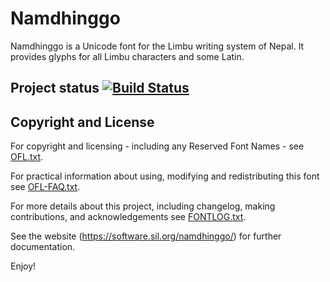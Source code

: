 # Namdhinggo

Namdhinggo is a Unicode font for the Limbu writing system of Nepal. It provides glyphs for all Limbu characters and some Latin.

## Project status [![Build Status](http://build.palaso.org/app/rest/builds/buildType:Fonts_Namdhinggo/statusIcon)](http://build.palaso.org/viewType.html?buildTypeId=Fonts_Namdhinggo&guest=1)

## Copyright and License
For copyright and licensing - including any Reserved Font Names - see [OFL.txt](OFL.txt).

For practical information about using, modifying and redistributing this font see [OFL-FAQ.txt](OFL-FAQ.txt).

For more details about this project, including changelog, making contributions, and acknowledgements see [FONTLOG.txt](FONTLOG.txt).

See the website (https://software.sil.org/namdhinggo/) for further documentation.

Enjoy!
